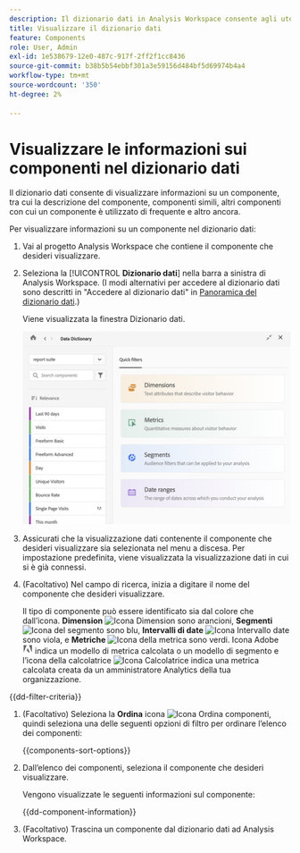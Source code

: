 ```yaml
---
description: Il dizionario dati in Analysis Workspace consente agli utenti di catalogare e tenere traccia dei vari componenti in Analysis Workspace, incluso l’uso previsto, che vengono approvati, che sono duplicati e così via.
title: Visualizzare il dizionario dati
feature: Components
role: User, Admin
exl-id: 1e538679-12e0-487c-917f-2ff2f1cc8436
source-git-commit: b38b5b54ebbf301a3e59156d484bf5d69974b4a4
workflow-type: tm+mt
source-wordcount: '350'
ht-degree: 2%

---
```


# Visualizzare le informazioni sui componenti nel dizionario dati

Il dizionario dati consente di visualizzare informazioni su un componente, tra cui la descrizione del componente, componenti simili, altri componenti con cui un componente è utilizzato di frequente e altro ancora.

Per visualizzare informazioni su un componente nel dizionario dati:

1. Vai al progetto Analysis Workspace che contiene il componente che desideri visualizzare.

1. Seleziona la [!UICONTROL **Dizionario dati**] nella barra a sinistra di Analysis Workspace. (I modi alternativi per accedere al dizionario dati sono descritti in &quot;Accedere al dizionario dati&quot; in [Panoramica del dizionario dati](/help/components/data-dictionary/data-dictionary-overview.md).)

   Viene visualizzata la finestra Dizionario dati.

   ![data-dictionary.png](assets/data-dictionary.png)

   <!--double-check this screenshot. I mocked the admin view up a bit to get rid of the Dictionary health tab.-->

1. Assicurati che la visualizzazione dati contenente il componente che desideri visualizzare sia selezionata nel menu a discesa. Per impostazione predefinita, viene visualizzata la visualizzazione dati in cui si è già connessi.

1. (Facoltativo) Nel campo di ricerca, inizia a digitare il nome del componente che desideri visualizzare.

   Il tipo di componente può essere identificato sia dal colore che dall’icona. **Dimension** ![Icona Dimension](https://spectrum.adobe.com/static/icons/workflow_18/Smock_Data_18_N.svg) sono arancioni, **Segmenti** ![Icona del segmento](https://spectrum.adobe.com/static/icons/workflow_18/Smock_Segmentation_18_N.svg) sono blu, **Intervalli di date** ![Icona Intervallo date](https://spectrum.adobe.com/static/icons/workflow_18/Smock_Calendar_18_N.svg) sono viola, e **Metriche** ![Icona della metrica](https://spectrum.adobe.com/static/icons/workflow_18/Smock_Event_18_N.svg) sono verdi. Icona Adobe ![Icona Adobe](assets/default-calc-metric-icon.png) indica un modello di metrica calcolata o un modello di segmento e l’icona della calcolatrice ![Icona Calcolatrice](https://spectrum.adobe.com/static/icons/workflow_18/Smock_Calculator_18_N.svg) indica una metrica calcolata creata da un amministratore Analytics della tua organizzazione.

{{dd-filter-criteria}}

1. (Facoltativo) Seleziona la **Ordina** icona ![Icona Ordina componenti](https://spectrum.adobe.com/static/icons/workflow_18/Smock_SortOrderDown_18_N.svg), quindi seleziona una delle seguenti opzioni di filtro per ordinare l’elenco dei componenti:

   {{components-sort-options}}

1. Dall’elenco dei componenti, seleziona il componente che desideri visualizzare.

   Vengono visualizzate le seguenti informazioni sul componente:

   {{dd-component-information}}

1. (Facoltativo) Trascina un componente dal dizionario dati ad Analysis Workspace.
